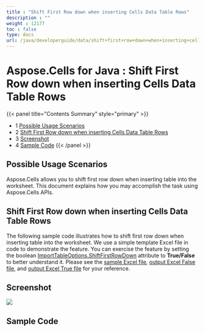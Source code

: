```yaml
---
title : "Shift First Row down when inserting Cells Data Table Rows" 
description : "" 
weight : 12177 
toc : false
type: docs
url: /java/developerguide/data/shift+first+row+down+when+inserting+cells+data+table+rows/
---
```


# Aspose.Cells for Java : Shift First Row down when inserting Cells Data Table Rows


{{< panel title="Contents Summary" style="primary" >}}
*   1 [Possible Usage Scenarios](#possible-usage-scenarios)
*   2 [Shift First Row down when inserting Cells Data Table Rows](#shift-first-row-down-when-inserting-cells-data-table-rows)
*   3 [Screenshot](#screenshot)
*   4 [Sample Code](#sample-code)
{{< /panel >}}
 

## Possible Usage Scenarios

Aspose.Cells allows you to shift first row down when inserting table into the worksheet. This document explains how you may accomplish the task using Aspose.Cells APIs.

## Shift First Row down when inserting Cells Data Table Rows

The following sample code illustrates how to shift first row down when inserting table into the worksheet. We use a simple template Excel file in code to demonstrate the feature. You can exercise the feature by setting the boolean [ImportTableOptions.ShiftFirstRowDown](https://apireference.aspose.com/java/cells/com.aspose.cells/importtableoptions#ShiftFirstRowDown) attribute to **True/False** to better understand it. Please see the [sample Excel file](https://docs2.aspose.com/cells/java/attachments/44860349/45056043.xlsx), [output Excel False file](https://docs2.aspose.com/cells/java/attachments/44860349/45056044.xlsx), and [output Excel True file](https://docs2.aspose.com/cells/java/attachments/44860349/45056045.xlsx) for your reference.

## Screenshot

![](https://docs2.aspose.com/cells/java/attachments/44860349/45056042.png)

## Sample Code

